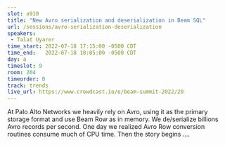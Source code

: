 ```yaml
---
slot: a910
title: "New Avro serialization and deserialization in Beam SQL"
url: /sessions/avro-serialization-deserialization
speakers:
 - Talat Uyarer
time_start: 2022-07-18 17:15:00 -0500 CDT
time_end:   2022-07-18 18:05:00 -0500 CDT
day: a
timeslot: 9
room: 204
timeorder: 0
track: trends 
live_url: https://www.crowdcast.io/e/beam-summit-2022/20
---
```


At Palo Alto Networks we heavily rely on Avro, using it as the primary storage format and use Beam Row as in memory. We de/serialize billions Avro records per second. One day we realized Avro Row conversion routines consume much of CPU time. Then the story begins ....